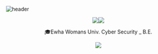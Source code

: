 ![header](https://capsule-render.vercel.app/api?type=slice&color=auto&height=150&section=header&text=Yeonhee%20Kim&fontSize=45)


<div align="center">
  
<a href="https://www.instagram.com/fromkyh/?hl=ko"><img src="https://img.shields.io/badge/Instagram-E4405F?style=flat-square&logo=Instagram&logoColor=white"/></a><a href="https://www.facebook.com/karen970901"><img src="https://img.shields.io/badge/Facebook-1877F2?style=flat-square&logo=Facebook&logoColor=white"/></a>  
  
:mortar_board:Ewha Womans Univ. Cyber Security _ B.E.

<img src="https://img.shields.io/badge/Python-3776?style=flat-square&logo=Python&logoColor=white"/>

</div>

